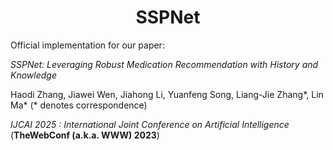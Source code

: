 <h1 align="center"><b>SSPNet</b></h1>

Official implementation for our paper:

*SSPNet: Leveraging Robust Medication Recommendation with History and Knowledge*

Haodi Zhang, Jiawei Wen, Jiahong Li, Yuanfeng Song, Liang-Jie Zhang*, Lin Ma* (* denotes correspondence)

*IJCAI 2025 : International Joint Conference on Artificial Intelligence* (**TheWebConf (a.k.a. WWW) 2023**)
